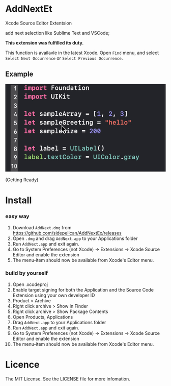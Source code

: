 # AddNextEt
Xcode Source Editor Extentsion

add next selection like Sublime Text and VSCode;

**This extension was fulfilled its duty.**


This function is availavle in the latest Xcode.
Open `Find` menu, and select `Select Next Occurrence` or `Select Previous Occurrence`.

## Example

![screenshot](screenshot.gif)

(Getting Ready)

# Install

### easy way
1. Download `AddNext.dmg` from https://github.com/sidepelican/AddNextEx/releases
1. Open `.dmg` and drag `AddNext.app` to your Applications folder
1. Run `AddNext.app` and exit again.
1. Go to System Preferences (not Xcode) -> Extensions -> Xcode Source Editor and enable the extension
1. The menu-item should now be available from Xcode's Editor menu.

### build by yourself
1. Open .xcodeproj
1. Enable target signing for both the Application and the Source Code Extension using your own developer ID
1. Product > Archive
1. Right click archive > Show in Finder
1. Right click archive > Show Package Contents
1. Open Products, Applications
1. Drag `AddNext.app` to your Applications folder
1. Run `AddNext.app` and exit again.
1. Go to System Preferences (not Xcode) -> Extensions -> Xcode Source Editor and enable the extension
1. The menu-item should now be available from Xcode's Editor menu.

# Licence
The MIT License. See the LICENSE file for more infomation.
